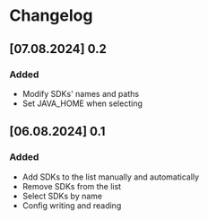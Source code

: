 # Changelog

## [07.08.2024] 0.2

### Added

- Modify SDKs' names and paths
- Set JAVA_HOME when selecting

## [06.08.2024] 0.1

### Added

- Add SDKs to the list manually and automatically
- Remove SDKs from the list
- Select SDKs by name
- Config writing and reading